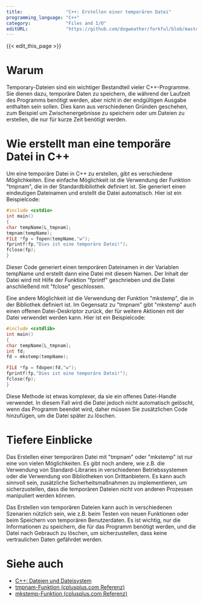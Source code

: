```yaml
---
title:                "C++: Erstellen einer temporären Datei"
programming_language: "C++"
category:             "Files and I/O"
editURL:              "https://github.com/dogweather/forkful/blob/master/content/de/cpp/creating-a-temporary-file.md"
---
```


{{< edit_this_page >}}

# Warum

Temporary-Dateien sind ein wichtiger Bestandteil vieler C++-Programme. Sie dienen dazu, temporäre Daten zu speichern, die während der Laufzeit des Programms benötigt werden, aber nicht in der endgültigen Ausgabe enthalten sein sollen. Dies kann aus verschiedenen Gründen geschehen, zum Beispiel um Zwischenergebnisse zu speichern oder um Dateien zu erstellen, die nur für kurze Zeit benötigt werden.

# Wie erstellt man eine temporäre Datei in C++

Um eine temporäre Datei in C++ zu erstellen, gibt es verschiedene Möglichkeiten. Eine einfache Möglichkeit ist die Verwendung der Funktion "tmpnam", die in der Standardbibliothek <cstdio> definiert ist. Sie generiert einen eindeutigen Dateinamen und erstellt die Datei automatisch. Hier ist ein Beispielcode:

```C++ 
#include <cstdio> 
int main() 
{ 
char tempName[L_tmpnam]; 
tmpnam(tempName); 
FILE *fp = fopen(tempName,"w"); 
fprintf(fp,"Dies ist eine temporäre Datei!"); 
fclose(fp); 
} 
```

Dieser Code generiert einen temporären Dateinamen in der Variablen tempName und erstellt dann eine Datei mit diesem Namen. Der Inhalt der Datei wird mit Hilfe der Funktion "fprintf" geschrieben und die Datei anschließend mit "fclose" geschlossen.

Eine andere Möglichkeit ist die Verwendung der Funktion "mkstemp", die in der Bibliothek <cstdlib> definiert ist. Im Gegensatz zu "tmpnam" gibt "mkstemp" auch einen offenen Datei-Deskriptor zurück, der für weitere Aktionen mit der Datei verwendet werden kann. Hier ist ein Beispielcode:

```C++ 
#include <cstdlib> 
int main() 
{ 
char tempName[L_tmpnam]; 
int fd; 
fd = mkstemp(tempName); 

FILE *fp = fdopen(fd,"w"); 
fprintf(fp,"Dies ist eine temporäre Datei!"); 
fclose(fp); 
} 
```

Diese Methode ist etwas komplexer, da sie ein offenes Datei-Handle verwendet. In diesem Fall wird die Datei jedoch nicht automatisch gelöscht, wenn das Programm beendet wird, daher müssen Sie zusätzlichen Code hinzufügen, um die Datei später zu löschen.

# Tiefere Einblicke

Das Erstellen einer temporären Datei mit "tmpnam" oder "mkstemp" ist nur eine von vielen Möglichkeiten. Es gibt noch andere, wie z.B. die Verwendung von Standard-Libraries in verschiedenen Betriebssystemen oder die Verwendung von Bibliotheken von Drittanbietern. Es kann auch sinnvoll sein, zusätzliche Sicherheitsmaßnahmen zu implementieren, um sicherzustellen, dass die temporären Dateien nicht von anderen Prozessen manipuliert werden können.

Das Erstellen von temporären Dateien kann auch in verschiedenen Szenarien nützlich sein, wie z.B. beim Testen von neuen Funktionen oder beim Speichern von temporären Benutzerdaten. Es ist wichtig, nur die Informationen zu speichern, die für das Programm benötigt werden, und die Datei nach Gebrauch zu löschen, um sicherzustellen, dass keine vertraulichen Daten gefährdet werden.

# Siehe auch

- [C++: Dateien und Dateisystem](https://www.cplusplus.com/doc/tutorial/files/)
- [tmpnam-Funktion (cplusplus.com Referenz)](https://www.cplusplus.com/reference/cstdio/tmpnam/)
- [mkstemp-Funktion (cplusplus.com Referenz)](https://www.cplusplus.com/reference/cstdlib/mkstemp/)